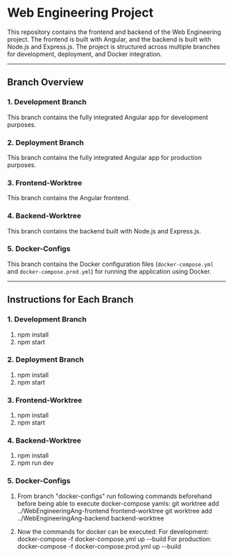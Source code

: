 # Web Engineering Project

This repository contains the frontend and backend of the Web Engineering project. The frontend is built with Angular, and the backend is built with Node.js and Express.js. The project is structured across multiple branches for development, deployment, and Docker integration.

---

## Branch Overview

### 1. **Development Branch**
This branch contains the fully integrated Angular app for development purposes.  

### 2. **Deployment Branch**
This branch contains the fully integrated Angular app for production purposes. 

### 3. **Frontend-Worktree**
This branch contains the Angular frontend.

### 4. **Backend-Worktree**
This branch contains the backend built with Node.js and Express.js.

### 5. **Docker-Configs**
This branch contains the Docker configuration files (`docker-compose.yml` and `docker-compose.prod.yml`) for running the application using Docker.

---

## Instructions for Each Branch

### 1. **Development Branch**
1. npm install
2. npm start

### 2. **Deployment Branch**
1. npm install
2. npm start

### 3. **Frontend-Worktree**
1. npm install
2. npm start

### 4. **Backend-Worktree**
1. npm install
2. npm run dev

### 5. **Docker-Configs**
1. From branch "docker-configs" run following commands beforehand before being able to execute docker-compose yamls:
git worktree add ../WebEngineeringAng-frontend frontend-worktree
git worktree add ../WebEngineeringAng-backend backend-worktree

2. Now the commands for docker can be executed:
For development: docker-compose -f docker-compose.yml up --build
For production: docker-compose -f docker-compose.prod.yml up --build
